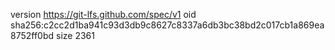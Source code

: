 version https://git-lfs.github.com/spec/v1
oid sha256:c2cc2d1ba941c93d3db9c8627c8337a6db3bc38bd2c017cb1a869ea8752ff0bd
size 2361
